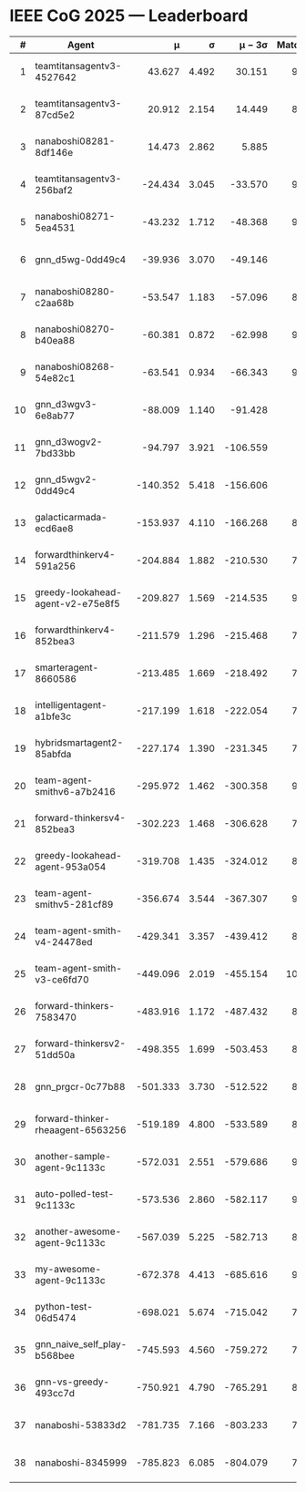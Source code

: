 # IEEE CoG 2025 — Leaderboard

| # | Agent | μ | σ | μ − 3σ | Matches | Updated |
|---:|---|---:|---:|---:|---:|---|
| 1 | teamtitansagentv3-4527642 | 43.627 | 4.492 | 30.151 | 9536 | 2025-08-31 03:17 |
| 2 | teamtitansagentv3-87cd5e2 | 20.912 | 2.154 | 14.449 | 8578 | 2025-08-31 03:17 |
| 3 | nanaboshi08281-8df146e | 14.473 | 2.862 | 5.885 | 376 | 2025-08-31 03:17 |
| 4 | teamtitansagentv3-256baf2 | -24.434 | 3.045 | -33.570 | 9454 | 2025-08-31 03:17 |
| 5 | nanaboshi08271-5ea4531 | -43.232 | 1.712 | -48.368 | 9258 | 2025-08-31 03:17 |
| 6 | gnn_d5wg-0dd49c4 | -39.936 | 3.070 | -49.146 | 200 | 2025-08-31 03:17 |
| 7 | nanaboshi08280-c2aa68b | -53.547 | 1.183 | -57.096 | 8778 | 2025-08-31 03:17 |
| 8 | nanaboshi08270-b40ea88 | -60.381 | 0.872 | -62.998 | 9320 | 2025-08-31 03:17 |
| 9 | nanaboshi08268-54e82c1 | -63.541 | 0.934 | -66.343 | 9100 | 2025-08-31 03:17 |
| 10 | gnn_d3wgv3-6e8ab77 | -88.009 | 1.140 | -91.428 | 258 | 2025-08-31 03:17 |
| 11 | gnn_d3wogv2-7bd33bb | -94.797 | 3.921 | -106.559 | 414 | 2025-08-31 03:17 |
| 12 | gnn_d5wgv2-0dd49c4 | -140.352 | 5.418 | -156.606 | 306 | 2025-08-31 03:17 |
| 13 | galacticarmada-ecd6ae8 | -153.937 | 4.110 | -166.268 | 8700 | 2025-08-31 03:17 |
| 14 | forwardthinkerv4-591a256 | -204.884 | 1.882 | -210.530 | 7728 | 2025-08-31 03:17 |
| 15 | greedy-lookahead-agent-v2-e75e8f5 | -209.827 | 1.569 | -214.535 | 9460 | 2025-08-31 03:17 |
| 16 | forwardthinkerv4-852bea3 | -211.579 | 1.296 | -215.468 | 7559 | 2025-08-31 03:17 |
| 17 | smarteragent-8660586 | -213.485 | 1.669 | -218.492 | 7648 | 2025-08-31 03:17 |
| 18 | intelligentagent-a1bfe3c | -217.199 | 1.618 | -222.054 | 7667 | 2025-08-31 03:17 |
| 19 | hybridsmartagent2-85abfda | -227.174 | 1.390 | -231.345 | 7924 | 2025-08-31 03:17 |
| 20 | team-agent-smithv6-a7b2416 | -295.972 | 1.462 | -300.358 | 9680 | 2025-08-31 03:17 |
| 21 | forward-thinkersv4-852bea3 | -302.223 | 1.468 | -306.628 | 7410 | 2025-08-31 03:17 |
| 22 | greedy-lookahead-agent-953a054 | -319.708 | 1.435 | -324.012 | 8408 | 2025-08-31 03:17 |
| 23 | team-agent-smithv5-281cf89 | -356.674 | 3.544 | -367.307 | 9980 | 2025-08-31 03:17 |
| 24 | team-agent-smith-v4-24478ed | -429.341 | 3.357 | -439.412 | 8678 | 2025-08-31 03:17 |
| 25 | team-agent-smith-v3-ce6fd70 | -449.096 | 2.019 | -455.154 | 10318 | 2025-08-31 03:17 |
| 26 | forward-thinkers-7583470 | -483.916 | 1.172 | -487.432 | 8720 | 2025-08-31 03:17 |
| 27 | forward-thinkersv2-51dd50a | -498.355 | 1.699 | -503.453 | 8356 | 2025-08-31 03:17 |
| 28 | gnn_prgcr-0c77b88 | -501.333 | 3.730 | -512.522 | 8450 | 2025-08-31 03:17 |
| 29 | forward-thinker-rheaagent-6563256 | -519.189 | 4.800 | -533.589 | 8004 | 2025-08-31 03:17 |
| 30 | another-sample-agent-9c1133c | -572.031 | 2.551 | -579.686 | 9240 | 2025-08-31 03:17 |
| 31 | auto-polled-test-9c1133c | -573.536 | 2.860 | -582.117 | 9220 | 2025-08-31 03:17 |
| 32 | another-awesome-agent-9c1133c | -567.039 | 5.225 | -582.713 | 8600 | 2025-08-31 03:17 |
| 33 | my-awesome-agent-9c1133c | -672.378 | 4.413 | -685.616 | 9020 | 2025-08-31 03:17 |
| 34 | python-test-06d5474 | -698.021 | 5.674 | -715.042 | 7760 | 2025-08-31 03:17 |
| 35 | gnn_naive_self_play-b568bee | -745.593 | 4.560 | -759.272 | 7900 | 2025-08-31 03:17 |
| 36 | gnn-vs-greedy-493cc7d | -750.921 | 4.790 | -765.291 | 8060 | 2025-08-31 03:17 |
| 37 | nanaboshi-53833d2 | -781.735 | 7.166 | -803.233 | 7080 | 2025-08-31 03:17 |
| 38 | nanaboshi-8345999 | -785.823 | 6.085 | -804.079 | 7830 | 2025-08-31 03:17 |
